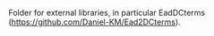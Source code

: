 Folder for external libraries, in particular EadDCterms (https://github.com/Daniel-KM/Ead2DCterms).
